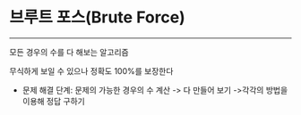 # 브루트 포스(Brute Force)

------

모든 경우의 수를 다 해보는 알고리즘

무식하게 보일 수 있으나 정확도 100%를 보장한다

- 문제 해결 단계: 문제의 가능한 경우의 수 계산 -> 다 만들어 보기 ->각각의 방법을 이용해 정답 구하기

  

